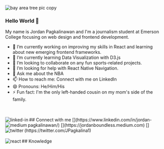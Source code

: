 ![bay area tree pic copy](https://user-images.githubusercontent.com/39219944/123734061-7ca3eb00-d851-11eb-80a3-8f3f2f9aefc1.jpg)
### Hello World 👋
My name is Jordan Pagkalinawan and I'm a journalism student at Emerson College focusing on web design and frontend development.
<br>
- 🔭 I’m currently working on improving my skills in React and learning about new emerging frontend frameworks.
- 🌱 I’m currently learning Data Visualization with D3.js
- 👯 I’m looking to collaborate on any fun sports-related projects.
- 🤔 I’m looking for help with React Native Navigation.
- 💬 Ask me about the NBA
- 📫 How to reach me: Connect with me on LinkedIn
- 😄 Pronouns: He/Him/His
- ⚡ Fun fact: I'm the only left-handed cousin on my mom's side of the family.
<br>
<br>
## Connect with me
[<img align="left" alt="linked-in" src="https://img.shields.io/badge/linkedin-%230077B5.svg?&style=for-the-badge&logo=linkedin&logoColor=white" />](https://www.linkedin.com/in/jordan-pagkalinawan/)
[<img align="left" alt="medium" src="https://img.shields.io/badge/medium-%2312100E.svg?&style=for-the-badge&logo=medium&logoColor=white" />](https://jordanboundless.medium.com)
[<img align="left" alt="twitter" src="https://img.shields.io/badge/twitter-%231DA1F2.svg?&style=for-the-badge&logo=twitter&logoColor=white" />](https://twitter.com/JPagkalina1)
<br>
<br>
## Knowledge
<img align="left" alt="react" src="https://img.shields.io/badge/react%20-%2320232a.svg?&style=for-the-badge&logo=react&logoColor=%2361DAFB" />
<br>
<br>

